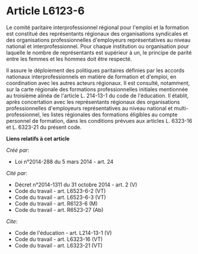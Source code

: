 # Article L6123-6

Le comité paritaire interprofessionnel régional pour l'emploi et la formation est constitué des représentants régionaux des
organisations syndicales et des organisations professionnelles d'employeurs représentatives au niveau national et
interprofessionnel. Pour chaque institution ou organisation pour laquelle le nombre de représentants est supérieur à un, le
principe de parité entre les femmes et les hommes doit être respecté. 

Il assure le déploiement des politiques paritaires définies par les accords nationaux interprofessionnels en matière de
formation et d'emploi, en coordination avec les autres acteurs régionaux. Il est consulté, notamment, sur la carte régionale
des formations professionnelles initiales mentionnée au troisième alinéa de l'article L. 214-13-1 du code de l'éducation. Il
établit, après concertation avec les représentants régionaux des organisations professionnelles d'employeurs représentatives
au niveau national et multi-professionnel, les listes régionales des formations éligibles au compte personnel de formation,
dans les conditions prévues aux articles L. 6323-16 et L. 6323-21 du présent code.

**Liens relatifs à cet article**

_Créé par_:

  - Loi n°2014-288 du 5 mars 2014 - art. 24

_Cité par_:

  - Décret n°2014-1311 du 31 octobre 2014 - art. 2 (V)
  - Code du travail - art. L6523-6-2 (VT)
  - Code du travail - art. L6523-6-3 (VT)
  - Code du travail - art. R6123-6 (M)
  - Code du travail - art. R6523-27 (Ab)

_Cite_:

  - Code de l'éducation - art. L214-13-1 (V)
  - Code du travail - art. L6323-16 (VT)
  - Code du travail - art. L6323-21 (VT)

